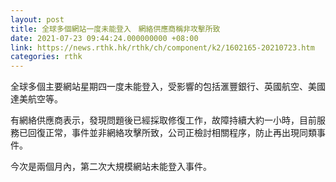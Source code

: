 ```yaml
---
layout: post
title: 全球多個網站一度未能登入　網絡供應商稱非攻擊所致
date: 2021-07-23 09:44:24.000000000 +08:00
link: https://news.rthk.hk/rthk/ch/component/k2/1602165-20210723.htm
categories: rthk
---
```


全球多個主要網站星期四一度未能登入，受影響的包括滙豐銀行、英國航空、美國達美航空等。

有網絡供應商表示，發現問題後已經採取修復工作，故障持續大約一小時，目前服務已回復正常，事件並非網絡攻擊所致，公司正檢討相關程序，防止再出現同類事件。

今次是兩個月內，第二次大規模網站未能登入事件。
